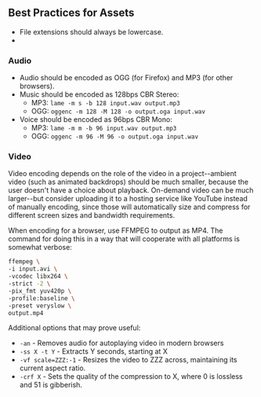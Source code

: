 ## Best Practices for Assets

* File extensions should always be lowercase.
* 

### Audio

* Audio should be encoded as OGG (for Firefox) and MP3 (for other browsers).
* Music should be encoded as 128bps CBR Stereo:
    * MP3: `lame -m s -b 128 input.wav output.mp3`
    * OGG: `oggenc -m 128 -M 128 -o output.oga input.wav`
* Voice should be encoded as 96bps CBR Mono:
    * MP3: `lame -m m -b 96 input.wav output.mp3`
    * OGG: `oggenc -m 96 -M 96 -o output.oga input.wav`

### Video

Video encoding depends on the role of the video in a project--ambient video (such as animated backdrops) should be much smaller, because the user doesn't have a choice about playback. On-demand video can be much larger--but consider uploading it to a hosting service like YouTube instead of manually encoding, since those will automatically size and compress for different screen sizes and bandwidth requirements.

When encoding for a browser, use FFMPEG to output as MP4. The command for doing this in a way that will cooperate with all platforms is somewhat verbose:

```sh
ffempeg \
-i input.avi \
-vcodec libx264 \
-strict -2 \
-pix_fmt yuv420p \
-profile:baseline \
-preset veryslow \
output.mp4
```

Additional options that may prove useful:

* `-an` - Removes audio for autoplaying video in modern browsers
* `-ss X -t Y` - Extracts Y seconds, starting at X
* `-vf scale=ZZZ:-1` - Resizes the video to ZZZ across, maintaining its current aspect ratio.
* `-crf X` - Sets the quality of the compression to X, where 0 is lossless and 51 is gibberish.

